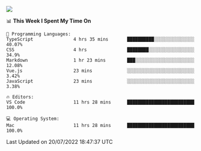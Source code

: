 ![](http://github-profile-summary-cards.vercel.app/api/cards/profile-details?username=kok-s0s&theme=vue)

<!--START_SECTION:waka-->
📊 **This Week I Spent My Time On** 

```text
💬 Programming Languages: 
TypeScript               4 hrs 35 mins       ██████████░░░░░░░░░░░░░░░   40.07% 
CSS                      4 hrs               ████████░░░░░░░░░░░░░░░░░   34.9% 
Markdown                 1 hr 23 mins        ███░░░░░░░░░░░░░░░░░░░░░░   12.08% 
Vue.js                   23 mins             ░░░░░░░░░░░░░░░░░░░░░░░░░   3.42% 
JavaScript               23 mins             ░░░░░░░░░░░░░░░░░░░░░░░░░   3.38%

🔥 Editors: 
VS Code                  11 hrs 28 mins      █████████████████████████   100.0%

💻 Operating System: 
Mac                      11 hrs 28 mins      █████████████████████████   100.0%

```


 Last Updated on 20/07/2022 18:47:37 UTC
<!--END_SECTION:waka-->
